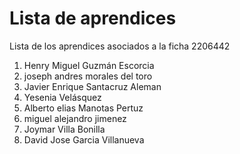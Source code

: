 # Lista de aprendices

Lista de los aprendices asociados a la ficha 2206442

1. Henry Miguel Guzmán Escorcia
2. joseph andres morales del toro
3. Javier Enrique Santacruz Aleman
4. Yesenia Velásquez 
5. Alberto elias Manotas Pertuz
6. miguel alejandro jimenez
7. Joymar Villa Bonilla
8. David Jose Garcia Villanueva
